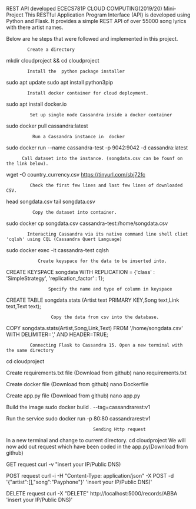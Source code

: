 REST API developed ECECS781P CLOUD COMPUTING(2019/20) Mini-Project This RESTful Application Program Interface (API) is developed using Python and Flask. It provides a simple REST API of over 55000 song lyrics with there artist names.

Below are he steps that were followed and implemented in this project.

            Create a directory
mkdir cloudproject && cd cloudproject

            Install the  python package installer
sudo apt update sudo apt install python3pip 

            Install docker container for cloud deployment.
sudo apt install docker.io

             Set up single node Cassandra inside a docker container
sudo docker pull cassandra:latest

              Run a Cassandra instance in  docker
sudo docker run --name cassandra-test -p 9042:9042 -d cassandra:latest 

          Call dataset into the instance. (songdata.csv can be founf on the link below).
wget -O country_currency.csv https://tinyurl.com/sbj72fc 

             Check the first few lines and last few lines of downloaded CSV.
head songdata.csv tail songdata.csv

              Copy the dataset into container.
sudo docker cp songdata.csv cassandra-test:/home/songdata.csv 

            Interacting Cassandra via its native command line shell cliet 'cqlsh' using CQL (Cassandra Quert Language)
sudo docker exec -it cassandra-test cqlsh 

                Create keyspace for the data to be inserted into.
CREATE KEYSPACE songdata WITH REPLICATION = {'class' : 'SimpleStrategy', 'replication_factor' : 1};

                    Specify the name and type of column in keyspace
CREATE TABLE songdata.stats (Artist text PRIMARY KEY,Song text,Link text,Text text); 

                     Copy the data from csv into the database.
COPY songdata.stats(Artist,Song,Link,Text) FROM '/home/songdata.csv' WITH DELIMITER=',' AND HEADER=TRUE;

             Connecting Flask to Cassandra 15. Open a new terminal with the same directory
cd cloudproject

Create requirements.txt file (Download from github)
nano requirements.txt 

Create docker file (Download from github)
nano Dockerfile 

Create app.py file (Download from github)
nano app.py 

Build the image
sudo docker build . --tag=cassandrarest:v1 

Run the service
sudo docker run -p 80:80 cassandrarest:v1 

                                        
                                     Sending Http request
In a new terminal and change to current directory.
cd cloudproject
We will now add out request which have been coded in the app.py(Download from github)

GET request
curl -v "insert your IP/Public DNS)

POST request
curl -i -H "Content-Type: application/json" -X POST -d '{"artist":[],"song":"Payphone"}' 'insert your IP/Public DNS)'

DELETE request
curl -X "DELETE" http://localhost:5000/records/ABBA 'insert your IP/Public DNS)'
